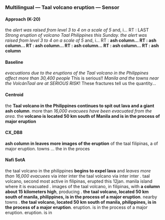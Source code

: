 ### Multilingual — Taal volcano eruption — Sensor



#### Approach (K-20)

the *alert was raised from level 3 to 4 on a scale of 5* and, i... RT : LAST *Strong eruption of volcano Taal Philippines this Sunday. the alert was raised from level 3 to 4 on a scale of 5* and, i... RT : **ash column... RT : ash column... RT : ash column... RT : ash column... RT : ash column... RT : ash column**



#### Baseline

*evacuations due to the eruptions of the Taal volcano in the Philippines affect more than 30,400 people* This is serious!! *Manila and the towns near the VolcánTaal are at SERIOUS RISK*! These fractures tell us the quantity...</s>



#### Centroid

the **Taal volcano in the Philippines continues to spit out lava and a giant ash column**. more than *16,000 evacuees have been evacuated from the area*. the **volcano is located 50 km south of Manila and is in the process of major eruption**



#### CX\_DB8

**ash column in leaves more images of the eruption** of the taal filipinas, a of major eruption. towns ... the in the proces



#### Nafi SotA

the taal volcano in the philippines **begins to expel lava** and *leaves more than 16,000 evacuees* via inter inter the taal volcano via inter inter .
taal volcano, second most active in filipinas, erupted this 12jan. manila island where it is evacuated .
images of the taal volcano, in filipinas, with **a column about 15 kilometers high**, producing .
**the taal volcano, located 50 km south of manila, philippines, is in the process of a major eruption**. nearby towns .
**the taal volcano, located 50 km south of manila, philippines, is in the process of a major eruption**. eruption. is in the process of a major eruption. eruption. is in

